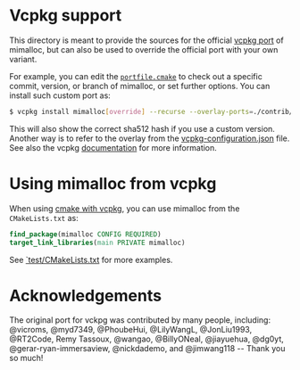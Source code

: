# Vcpkg support

This directory is meant to provide the sources for the official [vcpkg port] 
of mimalloc, but can also be used to override the official port with
your own variant.

For example, you can edit the [`portfile.cmake`](portfile.cmake) 
to check out a specific commit, version, or branch of mimalloc, or set further options. 
You can install such custom port as:

```sh
$ vcpkg install mimalloc[override] --recurse --overlay-ports=./contrib/vcpkg
```

This will also show the correct sha512 hash if you use a custom version.
Another way is to refer to the overlay from the [vcpkg-configuration.json](https://learn.microsoft.com/en-us/vcpkg/reference/vcpkg-configuration-json) file.
See also the vcpkg [documentation](https://learn.microsoft.com/en-us/vcpkg/produce/update-package-version) for more information.


# Using mimalloc from vcpkg

When using [cmake with vcpkg](https://learn.microsoft.com/en-us/vcpkg/get_started/get-started?pivots=shell-powershell), 
you can use mimalloc from the `CMakeLists.txt` as:

```cmake
find_package(mimalloc CONFIG REQUIRED)
target_link_libraries(main PRIVATE mimalloc)
```

See [`test/CMakeLists.txt](../../test/CMakeLists.txt) for more examples.


# Acknowledgements

The original port for vckpg was contributed by many people, including: @vicroms, @myd7349, @PhoubeHui, @LilyWangL,
@JonLiu1993, @RT2Code, Remy Tassoux, @wangao, @BillyONeal, @jiayuehua, @dg0yt, @gerar-ryan-immersaview, @nickdademo, 
and @jimwang118 -- Thank you so much!


[vcpkg port]: https://github.com/microsoft/vcpkg/tree/master/ports/mimalloc
